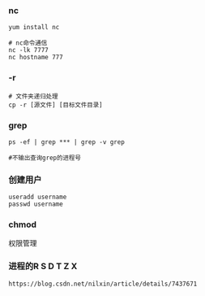 ### nc

```
yum install nc

# nc命令通信
nc -lk 7777
nc hostname 777
```

### -r
```
# 文件夹递归处理
cp -r [源文件] [目标文件目录]
```

### grep 
```
ps -ef | grep *** | grep -v grep

#不输出查询grep的进程号
```

### 创建用户
```
useradd username
passwd username
```

### chmod
权限管理

### 进程的R S D T Z X
```
https://blog.csdn.net/nilxin/article/details/7437671
```